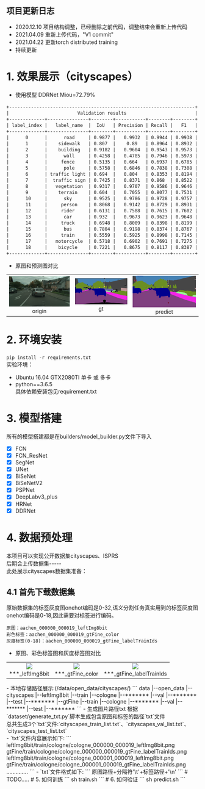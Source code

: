 ## 项目更新日志

- 2020.12.10 项目结构调整，已经删除之前代码，调整结束会重新上传代码
- 2021.04.09 重新上传代码，"V1 commit"
- 2021.04.22 更新torch distributed training
- 持续更新

# 1. 效果展示（cityscapes）
- 使用模型 DDRNet Miou=72.79%
```
+--------------------------------------------------------------------+
|                         Validation results                         |
+-------------+---------------+--------+-----------+--------+--------+
| label_index |   label_name  |  IoU   | Precision | Recall |   F1   |
+-------------+---------------+--------+-----------+--------+--------+
|      0      |      road     | 0.9877 |   0.9932  | 0.9944 | 0.9938 |
|      1      |    sidewalk   | 0.807  |    0.89   | 0.8964 | 0.8932 |
|      2      |    building   | 0.9182 |   0.9604  | 0.9543 | 0.9573 |
|      3      |      wall     | 0.4258 |   0.4785  | 0.7946 | 0.5973 |
|      4      |     fence     | 0.5135 |   0.664   | 0.6937 | 0.6785 |
|      5      |      pole     | 0.5758 |   0.6846  | 0.7838 | 0.7308 |
|      6      | traffic light | 0.694  |   0.804   | 0.8353 | 0.8194 |
|      7      |  traffic sign | 0.7425 |   0.8371  | 0.868  | 0.8522 |
|      8      |   vegetation  | 0.9317 |   0.9707  | 0.9586 | 0.9646 |
|      9      |    terrain    | 0.604  |   0.7055  | 0.8077 | 0.7531 |
|      10     |      sky      | 0.9525 |   0.9786  | 0.9728 | 0.9757 |
|      11     |     person    | 0.8068 |   0.9142  | 0.8729 | 0.8931 |
|      12     |     rider     | 0.6131 |   0.7588  | 0.7615 | 0.7602 |
|      13     |      car      | 0.932  |   0.9673  | 0.9623 | 0.9648 |
|      14     |     truck     | 0.6948 |   0.8009  | 0.8398 | 0.8199 |
|      15     |      bus      | 0.7804 |   0.9198  | 0.8374 | 0.8767 |
|      16     |     train     | 0.5559 |   0.5925  | 0.8998 | 0.7145 |
|      17     |   motorcycle  | 0.5718 |   0.6902  | 0.7691 | 0.7275 |
|      18     |    bicycle    | 0.7221 |   0.8675  | 0.8117 | 0.8387 |
+-------------+---------------+--------+-----------+--------+--------+
```
- 原图和预测图对比

<table>
    <tr>
        <td ><center><img src="https://github.com/Deeachain/Segmentation-Pytorch/blob/master/example/lindau_000000_000019_leftImg8bit.png"><div align = "center">origin</div></td>
        <td ><center><img src="https://github.com/Deeachain/Segmentation-Pytorch/blob/master/example/lindau_000000_000019_leftImg8bit_gt.png"><div align = "center">gt</div></center></td>
        <td ><center><img src="https://github.com/Deeachain/Segmentation-Pytorch/blob/master/example/lindau_000000_000019_leftImg8bit_color.png"><div align = "center">predict</div></center></td>
    </tr>
</table>


# 2. 环境安装
```pip install -r requirements.txt```<br>
实验环境： 
- Ubuntu 16.04 GTX2080TI 单卡 或 多卡
- python==3.6.5<br>
具体依赖安装包见requirement.txt<br>
# 3. 模型搭建
所有的模型搭建都是在builders/model_builder.py文件下导入<br>
- [x] FCN
- [x] FCN_ResNet
- [x] SegNet
- [x] UNet
- [x] BiSeNet
- [x] BiSeNetV2
- [x] PSPNet
- [x] DeepLabv3_plus
- [x] HRNet
- [x] DDRNet

# 4. 数据预处理
本项目可以实现公开数据集cityscapes、ISPRS<br>
后期会上传数据集-----<br>
此处展示cityscapes数据集准备：
## 4.1 首先下载数据集
原始数据集的标签灰度图onehot编码是0-32,语义分割任务真实用到的标签灰度图onehot编码是0-18,因此需要对标签进行编码。
```
原图：aachen_000000_000019_leftImg8bit
彩色标签：aachen_000000_000019_gtFine_color
灰度标签(0-18)：aachen_000000_000019_gtFine_labelTrainIds
```
- 原图、彩色标签图和灰度标签图对比
<table>
    <tr>
        <td ><center><img src="https://github.com/Deeachain/Segmentation-Pytorch/blob/master/example/aachen_000000_000019_leftImg8bit.png"><div align = "center">***_leftImg8bit</div></td>
        <td ><center><img src="https://github.com/Deeachain/Segmentation-Pytorch/blob/master/example/aachen_000000_000019_gtFine_color.png"><div align = "center">***_gtFine_color</div></center></td>
        <td ><center><img src="https://github.com/Deeachain/Segmentation-Pytorch/blob/master/example/aachen_000000_000019_gtFine_labelTrainIds.png"><div align = "center">***_gtFine_labelTrainIds</div></center></td>
    </tr>
</table>
- 本地存储路径展示:(/data/open_data/cityscapes/)
```
data
  |--open_data
        |--cityscapes
               |--leftImg8bit
                    |--train
                        |--cologne
                        |--*******
                    |--val
                        |--*******
                    |--test
                        |--*******
               |--gtFine
                    |--train
                        |--cologne
                        |--*******
                    |--val
                        |--*******
                    |--test
                        |--*******
```
- 生成图片路径txt
根据`dataset/generate_txt.py`脚本生成包含原图和标签的路径`txt`文件<br>
总共生成3个`txt`文件:`cityscapes_train_list.txt`、`cityscapes_val_list.txt`、`cityscapes_test_list.txt`<br>
- `txt`文件内容展示如下:
```
leftImg8bit/train/cologne/cologne_000000_000019_leftImg8bit.png gtFine/train/cologne/cologne_000000_000019_gtFine_labelTrainIds.png
leftImg8bit/train/cologne/cologne_000001_000019_leftImg8bit.png gtFine/train/cologne/cologne_000001_000019_gtFine_labelTrainIds.png
..............
```
- `txt`文件格式如下:
```
原图路径+分隔符'\t'+标签路径+'\n'
```
# TODO.....
# 5. 如何训练
```
sh train.sh
```
# 6. 如何验证
```
sh predict.sh
```
